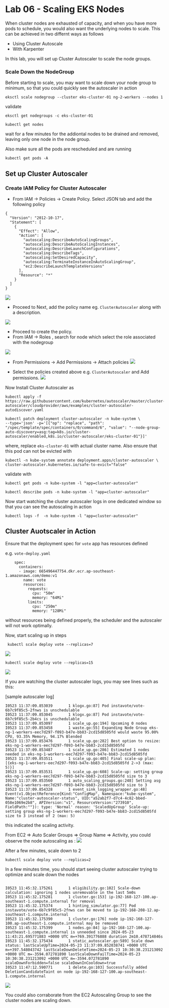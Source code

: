 # Lab 06 - Scaling EKS Nodes


When cluster nodes are exhausted of capacity, and when you have more pods to schedule, you would also want the underlying nodes to scale. This can be achieved in two differnt ways as follows 

* Using Cluster Autoscale 
* With Karpenter 

In this lab, you will set up Cluster Autoscaler to scale the node groups. 


### Scale Down the NodeGroup 

Before starting to scale, you may want to scale down your node group to minimum, so that you could quickly  see the autoscaler in action 

```
eksctl scale nodegroup --cluster eks-cluster-01 ng-2-workers --nodes 1
```

validate 

```
eksctl get nodegroups -c eks-cluster-01

kubectl get nodes
```

wait for a few minutes for the addiontal nodes to be drained and removed, leaving only one node in the node group. 

Also make sure all the pods are rescheduled and are running 

```
kubectl get pods -A 
```

## Set up Cluster Autoscaler


### Create IAM Policy for Cluster Autoscaler

* From IAM -> Policies -> Create Policy. Select JSON tab and add the following policy 

```
{
  "Version": "2012-10-17",
  "Statement": [
    {
      "Effect": "Allow",
      "Action": [
        "autoscaling:DescribeAutoScalingGroups",
        "autoscaling:DescribeAutoScalingInstances",
        "autoscaling:DescribeLaunchConfigurations",
        "autoscaling:DescribeTags",
        "autoscaling:SetDesiredCapacity",
        "autoscaling:TerminateInstanceInAutoScalingGroup",
        "ec2:DescribeLaunchTemplateVersions"
      ],
      "Resource": "*"
    }
  ]
}

```


![](images/eks/03/12.png)

* Proceed to Next, add the policy name eg. `ClusterAutoscaler`  along with a description. 

![](images/eks/03/13.png)  

* Proceed to create the policy. 
* From IAM -> Roles , search for node which select the role associated with the nodegroup 

![](images/eks/03/14.png)


* From Permissions -> Add Permissions -> Attach policies 
![](images/eks/03/15.png)


* Select the policies created above e.g. `ClusterAutoscaler` and Add permissions. 
![](images/eks/03/16.png)


Now  Install Cluster Autoscaler as 

```
kubectl apply -f https://raw.githubusercontent.com/kubernetes/autoscaler/master/cluster-autoscaler/cloudprovider/aws/examples/cluster-autoscaler-autodiscover.yaml
```


```
kubectl patch deployment cluster-autoscaler -n kube-system \
--type='json' -p='[{"op": "replace", "path": "/spec/template/spec/containers/0/command/6", "value": "--node-group-auto-discovery=asg:tag=k8s.io/cluster-autoscaler/enabled,k8s.io/cluster-autoscaler/eks-cluster-01"}]'

```

where, replace `eks-cluster-01` with  actual cluster name.  Also ensure that this pod can not be evicted with 

```
kubectl -n kube-system annotate deployment.apps/cluster-autoscaler \
cluster-autoscaler.kubernetes.io/safe-to-evict="false"
```


validate with  

```
kubectl get pods -n kube-system -l "app=cluster-autoscaler"

kubectl describe pods -n kube-system -l "app=cluster-autoscaler"
```

Now start watching the cluster autoscaler logs in one dedicated window so that you can see the autoscaling in action 

```
kubectl logs -f  -n kube-system -l "app=cluster-autoscaler"
```

## Cluster Auotscaler in Action 


Ensure that the deployment spec for `vote` app has resources defined 

e.g. `vote-deploy.yaml`
```
    spec:
      containers:
      - image: 665496447754.dkr.ecr.ap-southeast-1.amazonaws.com/demo:v1
        name: vote
        resources:
          requests:
            cpu: "50m"
            memory: "64Mi"
          limits:
            cpu: "250m"
            memory: "128Mi"
```

without resources being defined properly, the scheduler and the autoscaler will not work optimally. 

Now, start scaling up in steps 

```
 kubectl scale deploy vote --replicas=7
```

![](images/eks/03/17.png)

``` 
kubectl scale deploy vote --replicas=15
```

![](images/eks/03/18.png)

If you are watching the cluster autoscaler logs, you may see lines such as this: 

[sample autoscaler log]

```
I0523 11:37:09.853039       1 klogx.go:87] Pod instavote/vote-6b7c9f85c5-2fnws is unschedulable
I0523 11:37:09.853045       1 klogx.go:87] Pod instavote/vote-6b7c9f85c5-2b4cs is unschedulable
I0523 11:37:09.853097       1 scale_up.go:194] Upcoming 0 nodes
I0523 11:37:09.853458       1 waste.go:55] Expanding Node Group eks-ng-1-workers-eec7d297-f093-b47e-bb83-2cd15d8505fd would waste 95.00% CPU, 93.35% Memory, 94.17% Blended
I0523 11:37:09.853476       1 scale_up.go:282] Best option to resize: eks-ng-1-workers-eec7d297-f093-b47e-bb83-2cd15d8505fd
I0523 11:37:09.853487       1 scale_up.go:286] Estimated 1 nodes needed in eks-ng-1-workers-eec7d297-f093-b47e-bb83-2cd15d8505fd
I0523 11:37:09.853511       1 scale_up.go:405] Final scale-up plan: [{eks-ng-1-workers-eec7d297-f093-b47e-bb83-2cd15d8505fd 2->3 (max: 5)}]
I0523 11:37:09.853531       1 scale_up.go:608] Scale-up: setting group eks-ng-1-workers-eec7d297-f093-b47e-bb83-2cd15d8505fd size to 3
I0523 11:37:09.853560       1 auto_scaling_groups.go:248] Setting asg eks-ng-1-workers-eec7d297-f093-b47e-bb83-2cd15d8505fd size to 3
I0523 11:37:09.854328       1 event_sink_logging_wrapper.go:48] Event(v1.ObjectReference{Kind:"ConfigMap", Namespace:"kube-system", Name:"cluster-autoscaler-status", UID:"a52ab2f7-d7c4-4c82-bbed-058e1069e2b8", APIVersion:"v1", ResourceVersion:"273910", FieldPath:""}): type: 'Normal' reason: 'ScaledUpGroup' Scale-up: setting group eks-ng-1-workers-eec7d297-f093-b47e-bb83-2cd15d8505fd size to 3 instead of 2 (max: 5)

```

this indicated the scaling activity. 

From EC2 => Auto Scaler Groups => Group Name => Activity, you could observe the node autoscaling as : 
![](images/eks/03/19.png)

After a few minutes, scale down to 2 

```
kubectl scale deploy vote --replicas=2
```

In a few minutes time, you should start seeing cluster autoscaler trying to optimize and scale down the nodes  


```

I0523 11:45:32.175261       1 eligibility.go:102] Scale-down calculation: ignoring 1 nodes unremovable in the last 5m0s
I0523 11:45:32.175281       1 cluster.go:153] ip-192-168-127-100.ap-southeast-1.compute.internal for removal
I0523 11:45:32.175374       1 hinting_simulator.go:77] Pod instavote/vote-6b7c9f85c5-2fnws can be moved to ip-192-168-208-12.ap-southeast-1.compute.internal
I0523 11:45:32.175390       1 cluster.go:176] node ip-192-168-127-100.ap-southeast-1.compute.internal may be removed
I0523 11:45:32.175399       1 nodes.go:84] ip-192-168-127-100.ap-southeast-1.compute.internal is unneeded since 2024-05-23 11:43:21.695771883 +0000 UTC m=+769.391776888 duration 2m10.478714846s
I0523 11:45:32.175434       1 static_autoscaler.go:589] Scale down status: lastScaleUpTime=2024-05-23 11:37:09.852038741 +0000 UTC m=+397.548043742 lastScaleDownDeleteTime=2024-05-23 10:30:38.231213092 +0000 UTC m=-3594.072781890 lastScaleDownFailTime=2024-05-23 10:30:38.231213092 +0000 UTC m=-3594.072781890 scaleDownForbidden=false scaleDownInCooldown=true
I0523 11:47:12.590771       1 delete.go:103] Successfully added DeletionCandidateTaint on node ip-192-168-127-100.ap-southeast-1.compute.internal

```
![](images/eks/03/20.png)

You could also corraborate from the EC2 Autoscaling Group to see the cluster nodes are scaling down. 

